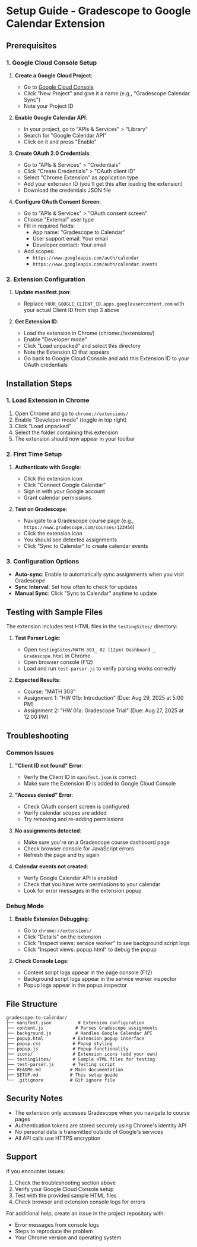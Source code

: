 # Setup Guide - Gradescope to Google Calendar Extension

## Prerequisites

### 1. Google Cloud Console Setup

1. **Create a Google Cloud Project**:
   - Go to [Google Cloud Console](https://console.cloud.google.com/)
   - Click "New Project" and give it a name (e.g., "Gradescope Calendar Sync")
   - Note your Project ID

2. **Enable Google Calendar API**:
   - In your project, go to "APIs & Services" > "Library"
   - Search for "Google Calendar API"
   - Click on it and press "Enable"

3. **Create OAuth 2.0 Credentials**:
   - Go to "APIs & Services" > "Credentials"
   - Click "Create Credentials" > "OAuth client ID"
   - Select "Chrome Extension" as application type
   - Add your extension ID (you'll get this after loading the extension)
   - Download the credentials JSON file

4. **Configure OAuth Consent Screen**:
   - Go to "APIs & Services" > "OAuth consent screen"
   - Choose "External" user type
   - Fill in required fields:
     - App name: "Gradescope to Calendar"
     - User support email: Your email
     - Developer contact: Your email
   - Add scopes:
     - `https://www.googleapis.com/auth/calendar`
     - `https://www.googleapis.com/auth/calendar.events`

### 2. Extension Configuration

1. **Update manifest.json**:
   - Replace `YOUR_GOOGLE_CLIENT_ID.apps.googleusercontent.com` with your actual Client ID from step 3 above

2. **Get Extension ID**:
   - Load the extension in Chrome (chrome://extensions/)
   - Enable "Developer mode"
   - Click "Load unpacked" and select this directory
   - Note the Extension ID that appears
   - Go back to Google Cloud Console and add this Extension ID to your OAuth credentials

## Installation Steps

### 1. Load Extension in Chrome

1. Open Chrome and go to `chrome://extensions/`
2. Enable "Developer mode" (toggle in top right)
3. Click "Load unpacked"
4. Select the folder containing this extension
5. The extension should now appear in your toolbar

### 2. First Time Setup

1. **Authenticate with Google**:
   - Click the extension icon
   - Click "Connect Google Calendar"
   - Sign in with your Google account
   - Grant calendar permissions

2. **Test on Gradescope**:
   - Navigate to a Gradescope course page (e.g., `https://www.gradescope.com/courses/123456`)
   - Click the extension icon
   - You should see detected assignments
   - Click "Sync to Calendar" to create calendar events

### 3. Configuration Options

- **Auto-sync**: Enable to automatically sync assignments when you visit Gradescope
- **Sync Interval**: Set how often to check for updates
- **Manual Sync**: Click "Sync to Calendar" anytime to update

## Testing with Sample Files

The extension includes test HTML files in the `testingSites/` directory:

1. **Test Parser Logic**:
   - Open `testingSites/MATH 303_ 02 (12pm) Dashboard _ Gradescope.html` in Chrome
   - Open browser console (F12)
   - Load and run `test-parser.js` to verify parsing works correctly

2. **Expected Results**:
   - Course: "MATH 303"
   - Assignment 1: "HW 01b: Introduction" (Due: Aug 29, 2025 at 5:00 PM)
   - Assignment 2: "HW 01a: Gradescope Trial" (Due: Aug 27, 2025 at 12:00 PM)

## Troubleshooting

### Common Issues

1. **"Client ID not found" Error**:
   - Verify the Client ID in `manifest.json` is correct
   - Make sure the Extension ID is added to Google Cloud Console

2. **"Access denied" Error**:
   - Check OAuth consent screen is configured
   - Verify calendar scopes are added
   - Try removing and re-adding permissions

3. **No assignments detected**:
   - Make sure you're on a Gradescope course dashboard page
   - Check browser console for JavaScript errors
   - Refresh the page and try again

4. **Calendar events not created**:
   - Verify Google Calendar API is enabled
   - Check that you have write permissions to your calendar
   - Look for error messages in the extension popup

### Debug Mode

1. **Enable Extension Debugging**:
   - Go to `chrome://extensions/`
   - Click "Details" on the extension
   - Click "Inspect views: service worker" to see background script logs
   - Click "Inspect views: popup.html" to debug the popup

2. **Check Console Logs**:
   - Content script logs appear in the page console (F12)
   - Background script logs appear in the service worker inspector
   - Popup logs appear in the popup inspector

## File Structure

```
gradescope-to-calendar/
├── manifest.json          # Extension configuration
├── content.js            # Parses Gradescope assignments
├── background.js         # Handles Google Calendar API
├── popup.html           # Extension popup interface
├── popup.css            # Popup styling
├── popup.js             # Popup functionality
├── icons/               # Extension icons (add your own)
├── testingSites/        # Sample HTML files for testing
├── test-parser.js       # Testing script
├── README.md           # Main documentation
├── SETUP.md            # This setup guide
└── .gitignore          # Git ignore file
```

## Security Notes

- The extension only accesses Gradescope when you navigate to course pages
- Authentication tokens are stored securely using Chrome's identity API
- No personal data is transmitted outside of Google's services
- All API calls use HTTPS encryption

## Support

If you encounter issues:

1. Check the troubleshooting section above
2. Verify your Google Cloud Console setup
3. Test with the provided sample HTML files
4. Check browser and extension console logs for errors

For additional help, create an issue in the project repository with:
- Error messages from console logs
- Steps to reproduce the problem
- Your Chrome version and operating system

